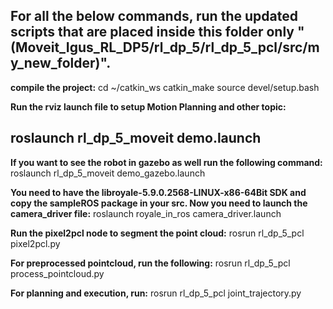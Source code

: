 ## For all the below commands, run the updated scripts that are placed inside this folder only "(Moveit_Igus_RL_DP5/rl_dp_5/rl_dp_5_pcl/src/my_new_folder)".



**compile the project:**
cd ~/catkin_ws
catkin_make
source devel/setup.bash

**Run the rviz launch file to setup Motion Planning and other topic:**
## roslaunch rl_dp_5_moveit demo.launch

**If you want to see the robot in gazebo as well run the following command:**
roslaunch rl_dp_5_moveit demo_gazebo.launch

**You need to have the libroyale-5.9.0.2568-LINUX-x86-64Bit SDK and copy the sampleROS package in your src. Now you need to launch the camera_driver file:**
roslaunch royale_in_ros camera_driver.launch 

**Run the pixel2pcl node to segment the point cloud:**
rosrun rl_dp_5_pcl pixel2pcl.py 

**For preprocessed pointcloud, run the following:**
rosrun rl_dp_5_pcl process_pointcloud.py 

**For planning and execution, run:**
rosrun rl_dp_5_pcl joint_trajectory.py
